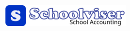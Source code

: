 <p align="left"><a href="https://delgont.co.ug/portfolio/schoolviser/" target="_blank"><img src="https://raw.githubusercontent.com/schoolviser/art/main/site/logo.svg" width="400"></a></p>

